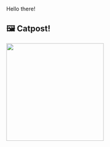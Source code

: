 Hello there!



## 🖼️ Catpost!

<sub>
    <img src="https://cdn2.thecatapi.com/images/3ou.gif" height="256">
</sub>

